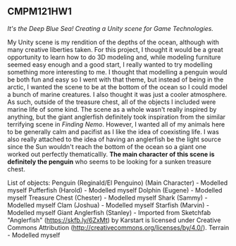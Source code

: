## CMPM121HW1
_It's the Deep Blue Sea! Creating a Unity scene for Game Technologies._

My Unity scene is my rendition of the depths of the ocean, although with many creative liberties taken. For this project, I thought it would be a great opportunity to learn how to do 3D modeling and, while modeling furniture seemed easy enough and a good start, I really wanted to try modelling something more interesting to me. I thought that modelling a penguin would be both fun and easy so I went with that theme, but instead of being in the arctic, I wanted the scene to be at the bottom of the ocean so I could model a bunch of marine creatures. I also thought it was just a cooler atmosphere. As such, outside of the treasure chest, all of the objects I included were marine life of some kind. The scene as a whole wasn't really inspired by anything, but the giant anglerfish definitely took inspiration from the similar terrifying scene in _Finding Nemo_. However, I wanted all of my animals here to be generally calm and pacifist as I like the idea of coexisting life. I was also really attached to the idea of having an anglerfish be the light source since the Sun wouldn't reach the bottom of the ocean so a giant one worked out perfectly thematicallly. __The main character of this scene is definitely the penguin__ who seems to be looking for a sunken treasure chest.

List of objects:
     Penguin (Reginald/El Penguino) (Main Character) - Modelled myself
     Pufferfish (Harold) - Modelled myself
     Dolphin (Eugene) - Modelled myself
     Treasure Chest (Chester) - Modelled myself
     Shark (Sammy) - Modelled myself
     Clam (Joshua) - Modelled myself
     Starfish (Marvin) - Modelled myself
     Giant Anglerfish (Stanley) - Imported from Sketchfab 
         "Anglerfish" (https://skfb.ly/6ZxMt) by Karstart is licensed under Creative Commons Attribution (http://creativecommons.org/licenses/by/4.0/).
     Terrain - Modelled myself
